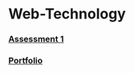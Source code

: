 # Web-Technology

### [Assessment 1](https://github.com/kshitizbca076/Web-Technology/tree/main/Assessment%201)
### [Portfolio](https://github.com/kshitizbca076/Web-Technology/tree/main/Portfolio)
